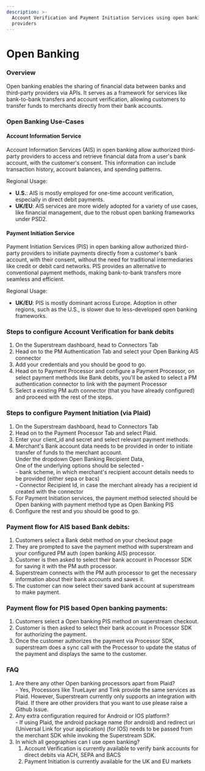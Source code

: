 ```yaml
---
description: >-
  Account Verification and Payment Initiation Services using open banking
  providers
---
```


# Open Banking

### Overview

Open banking enables the sharing of financial data between banks and third-party providers via APIs.  It serves as a framework for services like bank-to-bank transfers and account verification, allowing customers to transfer funds to merchants directly from their bank accounts.

### Open Banking Use-Cases

#### Account Information Service

Account Information Services (AIS) in open banking allow authorized third-party providers to access and retrieve financial data from a user's bank account, with the customer's consent. This information can include transaction history, account balances, and spending patterns.

Regional Usage:

* **U.S.**: AIS is mostly employed for one-time account verification, especially in direct debit payments.
* **UK/EU**: AIS services are more widely adopted for a variety of use cases, like financial management, due to the robust open banking frameworks under PSD2.

#### Payment Initiation Service

Payment Initiation Services (PIS) in open banking allow authorized third-party providers to initiate payments directly from a customer's bank account, with their consent, without the need for traditional intermediaries like credit or debit card networks. PIS provides an alternative to conventional payment methods, making bank-to-bank transfers more seamless and efficient.

Regional Usage:

* **UK/EU**: PIS is mostly dominant across Europe. Adoption in other regions, such as the U.S., is slower due to less-developed open banking frameworks.

### **Steps to configure Account Verification for bank debits**

1. On the Superstream dashboard, head to Connectors Tab
2. Head on to the PM Authentication Tab and select your Open Banking AIS connector
3. Add your credentials and you should be good to go.
4. Head on to Payment Processor and configure a Payment Processor, on select payment methods like Bank debits, you'll be asked to select a PM authentication connector to link with the payment Processor&#x20;
5. Select a existing PM auth connector (that you have already configured) and proceed with the rest of the steps.

### **Steps to configure Payment Initiation (via Plaid)**

1. On the Superstream dashboard, head to Connectors Tab
2. Head on to the Payment Processor Tab and select Plaid.
3. Enter your client\_id and secret and select relevant payment methods.
4. Merchant's Bank account data needs to be provided in order to initiate transfer of funds to the merchant account. \
   Under the dropdown Open Banking Recipient Data,\
   One of the underlying options should be selected - \
   \- bank scheme, in which merchant's recipient account details needs to be provided (either sepa or   bacs)\
   \- Connector Recipient Id, in case the merchant already has a recipient id created with the connector
5. For Payment Initiation services, the payment method selected should be Open banking with payment method type as Open Banking PIS
6. Configure the rest and you should be good to go.

### **Payment flow for AIS based Bank debits:**

1. Customers select a Bank debit method on your checkout page
2. They are prompted to save the payment method with superstream and your configured PM auth (open banking AIS) processor.
3. Customer is then asked to select their bank account in Processor SDK for saving it with the PM auth processor.
4. Superstream connects with the PM auth processor to get the necessary information about their bank accounts and saves it.
5. The customer can now select their saved bank account at superstream to make payment.

### **Payment flow for PIS based Open banking payments:**

1. Customers select a Open banking PIS method on superstream checkout.
2. Customer is then asked to select their bank account in Processor SDK for authorizing the payment.
3. Once the customer authorizes the payment via Processor SDK, superstream does a sync call with the Processor to update the status of the payment and displays the same to the customer.

### **FAQ**

1. Are there any other Open banking processors apart from Plaid? \
   \- Yes, Processors like TrueLayer and Tink provide the same services as Plaid. However,   Superstream currently only supports an integration with Plaid. If there are other providers that you want to use please raise a Github Issue.
2. Any extra configuration required for Android or IOS platform?\
   \- If using Plaid, the android package name (for android) and redirect uri (Universal Link for your application) (for IOS) needs to be passed from the merchant SDK while invoking the Superstream SDK.&#x20;
3. In which all geographies can I use open banking?
   1. Account Verification is currently available to verify bank accounts for direct debits via ACH, SEPA and BACS
   2. Payment Initiation is currently available for the UK and EU markets
